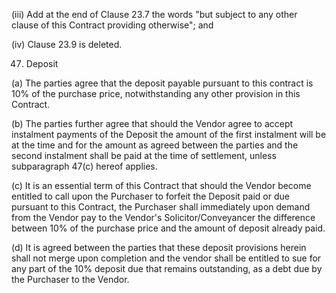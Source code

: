 (iii) Add at the end of Clause 23.7 the words "but subject to any other clause of this Contract providing otherwise"; and

(iv) Clause 23.9 is deleted.

47. Deposit

(a) The parties agree that the deposit payable pursuant to this contract is 10% of the purchase price, notwithstanding any other provision in this Contract.

(b) The parties further agree that should the Vendor agree to accept instalment payments of the Deposit the amount of the first instalment will be at the time and for the amount as agreed between the parties and the second instalment shall be paid at the time of settlement, unless subparagraph 47(c) hereof applies.

(c) It is an essential term of this Contract that should the Vendor become entitled to call upon the Purchaser to forfeit the Deposit paid or due pursuant to this Contract, the Purchaser shall immediately upon demand from the Vendor pay to the Vendor's Solicitor/Conveyancer the difference between 10% of the purchase price and the amount of deposit already paid.

(d) It is agreed between the parties that these deposit provisions herein shall not merge upon completion and the vendor shall be entitled to sue for any part of the 10% deposit due that remains outstanding, as a debt due by the Purchaser to the Vendor.